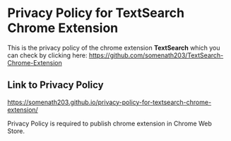 # Privacy Policy for TextSearch Chrome Extension

This is the privacy policy of the chrome extension **TextSearch** which you can check by clicking here: https://github.com/somenath203/TextSearch-Chrome-Extension

## Link to Privacy Policy
https://somenath203.github.io/privacy-policy-for-textsearch-chrome-extension/

Privacy Policy is required to publish chrome extension in Chrome Web Store.


